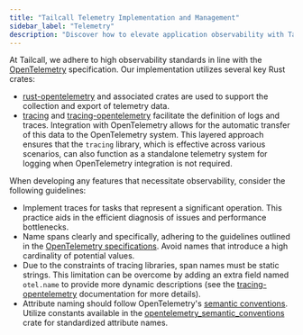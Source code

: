 ```yaml
---
title: "Tailcall Telemetry Implementation and Management"
sidebar_label: "Telemetry"
description: "Discover how to elevate application observability with Tailcall's comprehensive guide on implementing telemetry using the OpenTelemetry specification. This guide provides a detailed overview of using Rust crates such as rust-opentelemetry, tracing, and tracing-opentelemetry for effective data collection and export. It includes specific examples and best practices for tracing significant operations, naming spans accurately, and adhering to semantic conventions. Perfect for developers seeking to enhance monitoring and debugging capabilities in their applications, this resource is your go-to for integrating advanced observability features efficiently. Learn more about how to optimize your development process by visiting Tailcall's contributor guidelines."
---
```


<Head>
  <title>Telemetry Guide | Tailcall Docs</title>
</Head>

At Tailcall, we adhere to high observability standards in line with the [OpenTelemetry](https://opentelemetry.io) specification. Our implementation utilizes several key Rust crates:

- [rust-opentelemetry](https://docs.rs/opentelemetry/latest/opentelemetry/index.html) and associated crates are used to support the collection and export of telemetry data.
- [tracing](https://docs.rs/tracing/latest/tracing/index.html) and [tracing-opentelemetry](https://docs.rs/tracing-opentelemetry/latest/tracing_opentelemetry/index.html) facilitate the definition of logs and traces. Integration with OpenTelemetry allows for the automatic transfer of this data to the OpenTelemetry system. This layered approach ensures that the `tracing` library, which is effective across various scenarios, can also function as a standalone telemetry system for logging when OpenTelemetry integration is not required.

When developing any features that necessitate observability, consider the following guidelines:

- Implement traces for tasks that represent a significant operation. This practice aids in the efficient diagnosis of issues and performance bottlenecks.
- Name spans clearly and specifically, adhering to the guidelines outlined in the [OpenTelemetry specifications](https://github.com/open-telemetry/opentelemetry-specification/blob/main/specification/trace/api.md#span). Avoid names that introduce a high cardinality of potential values.
- Due to the constraints of tracing libraries, span names must be static strings. This limitation can be overcome by adding an extra field named `otel.name` to provide more dynamic descriptions (see the [tracing-opentelemetry](https://github.com/tokio-rs/tracing-opentelemetry) documentation for more details).
- Attribute naming should follow OpenTelemetry's [semantic conventions](https://opentelemetry.io/docs/concepts/semantic-conventions/). Utilize constants available in the [opentelemetry_semantic_conventions](https://docs.rs/opentelemetry-semantic-conventions/latest/opentelemetry_semantic_conventions/index.html) crate for standardized attribute names.
